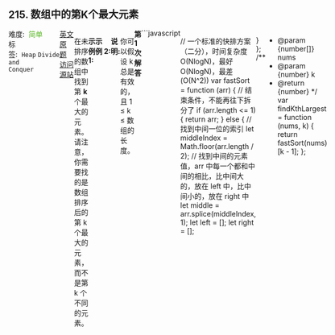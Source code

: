 <div style="font-size: 20px; margin-bottom: 15px; font-weight: bold;">215. 数组中的第K个最大元素</div>
<div style="display: flex; font-size: 14px; justify-content: space-between;"><div><span style="margin-right: 30px;">难度:&nbsp;&nbsp;<label style="color: rgb(90, 183, 38);">简单</label></span><span style="margin-right: 30px;">标签:&nbsp;&nbsp;<code>Heap</code>&nbsp;<code>Divide and Conquer</code></span></div><div><span style="margin-right: 15px;"><a href="https://leetcode.com/problems/kth-largest-element-in-an-array/">英文原题</a></span><span><a href="https://leetcode-cn.com/problems/kth-largest-element-in-an-array/">访问源站</a></span></div>
<hr style="height: 1px; margin: 1em 0px;" />
<p>在未排序的数组中找到第 <strong>k</strong> 个最大的元素。请注意，你需要找的是数组排序后的第 k 个最大的元素，而不是第 k 个不同的元素。</p>

<p><strong>示例 1:</strong></p>

<pre><strong>输入:</strong> <code>[3,2,1,5,6,4] 和</code> k = 2
<strong>输出:</strong> 5
</pre>

<p><strong>示例&nbsp;2:</strong></p>

<pre><strong>输入:</strong> <code>[3,2,3,1,2,4,5,5,6] 和</code> k = 4
<strong>输出:</strong> 4</pre>

<p><strong>说明: </strong></p>

<p>你可以假设 k 总是有效的，且 1 &le; k &le; 数组的长度。</p>

<hr style="height: 1px; margin: 1em 0px;" />
<strong>第1次解答</strong>
```javascript

// 一个标准的快排方案（二分），时间复杂度 O(NlogN)，最好 O(NlogN)，最差(O(N^2))
var fastSort = function (arr) {
  // 结束条件，不能再往下拆分了
  if (arr.length <= 1) {
    return arr;
  } else {
    // 找到中间一位的索引
    let middleIndex = Math.floor(arr.length / 2);
    // 找到中间的元素值，arr 中每一个都和中间的相比，比中间大的，放在 left 中，比中间小的，放在 right 中
    let middle = arr.splice(middleIndex, 1);
    let left = [];
    let right = [];

    for (let i = 0; i < arr.length; i++) {
      // 下面的 left 和 right 互换就是从小到大排序，目前从大到小
      if (arr[i] > middle) {
        left.push(arr[i]);
      } else {
        right.push(arr[i]);
      }
    }
    // 递归调用 fastSort 进行二分，最后合并成一个数组
    return fastSort(left).concat(middle, fastSort(right));
  }
};
/**
 * @param {number[]} nums
 * @param {number} k
 * @return {number}
 */
var findKthLargest = function (nums, k) {
  return fastSort(nums)[k - 1];
};
```